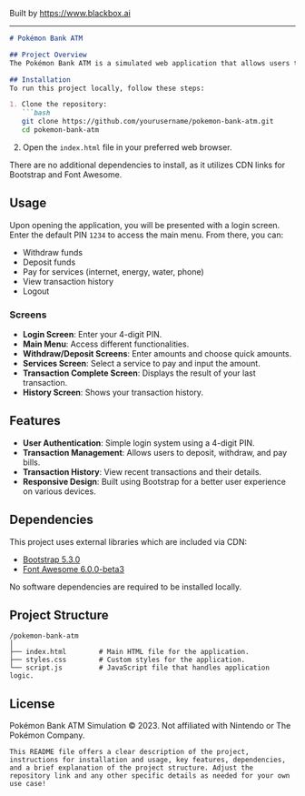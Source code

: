 
Built by https://www.blackbox.ai

---

```markdown
# Pokémon Bank ATM

## Project Overview
The Pokémon Bank ATM is a simulated web application that allows users to manage their Pokémon bank account easily. Users can log in using a 4-digit PIN, perform transactions such as withdrawals, deposits, and pay utility bills, and view their transaction history. This project combines an intuitive interface with various features to simulate an ATM experience in a fun, Pokémon-themed environment.

## Installation
To run this project locally, follow these steps:

1. Clone the repository:
   ```bash
   git clone https://github.com/yourusername/pokemon-bank-atm.git
   cd pokemon-bank-atm
   ```

2. Open the `index.html` file in your preferred web browser.

There are no additional dependencies to install, as it utilizes CDN links for Bootstrap and Font Awesome.

## Usage
Upon opening the application, you will be presented with a login screen. Enter the default PIN `1234` to access the main menu. From there, you can:
- Withdraw funds
- Deposit funds
- Pay for services (internet, energy, water, phone)
- View transaction history
- Logout

### Screens
- **Login Screen**: Enter your 4-digit PIN.
- **Main Menu**: Access different functionalities.
- **Withdraw/Deposit Screens**: Enter amounts and choose quick amounts.
- **Services Screen**: Select a service to pay and input the amount.
- **Transaction Complete Screen**: Displays the result of your last transaction.
- **History Screen**: Shows your transaction history.

## Features
- **User Authentication**: Simple login system using a 4-digit PIN.
- **Transaction Management**: Allows users to deposit, withdraw, and pay bills.
- **Transaction History**: View recent transactions and their details.
- **Responsive Design**: Built using Bootstrap for a better user experience on various devices.

## Dependencies
This project uses external libraries which are included via CDN:
- [Bootstrap 5.3.0](https://getbootstrap.com/)
- [Font Awesome 6.0.0-beta3](https://fontawesome.com/)

No software dependencies are required to be installed locally.

## Project Structure
```
/pokemon-bank-atm
│
├── index.html        # Main HTML file for the application.
├── styles.css        # Custom styles for the application.
└── script.js         # JavaScript file that handles application logic.
```

## License
Pokémon Bank ATM Simulation © 2023. Not affiliated with Nintendo or The Pokémon Company.
```
This README file offers a clear description of the project, instructions for installation and usage, key features, dependencies, and a brief explanation of the project structure. Adjust the repository link and any other specific details as needed for your own use case!